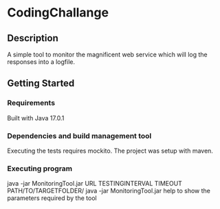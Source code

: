 # CodingChallange

## Description
A simple tool to monitor the magnificent web service which will log the responses into a logfile.

## Getting Started

### Requirements
Built with Java 17.0.1

### Dependencies and build management tool
Executing the tests requires mockito.
The project was setup with maven.

### Executing program
java -jar MonitoringTool.jar URL TESTINGINTERVAL TIMEOUT PATH/TO/TARGETFOLDER/
java -jar MonitoringTool.jar help to show the parameters required by the tool


